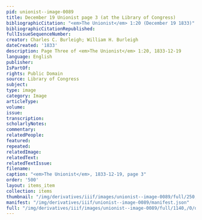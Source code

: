 ```yaml
---
pid: unionist--image-0089
title: December 19 Unionist page 3 (at the Library of Congress)
bibliographicCitation: "<em>The Unionist</em> 1:20 (December 19 1833)"
bibliographicCitationRepublished: 
fullIssueSequenceNumber: 
creator: Charles C. Burleigh; William H. Burleigh
dateCreated: '1833'
description: Page Three of <em>The Unionist</em> 1:20, 1833-12-19
language: English
publisher: 
IsPartOf: 
rights: Public Domain
source: Library of Congress
subject: 
type: image
category: Image
articleType: 
volume: 
issue: 
transcription: 
scholarlyNotes: 
commentary: 
relatedPeople: 
featured: 
repeated: 
relatedImage: 
relatedText: 
relatedTextIssue: 
filename: 
caption: "<em>The Unionist</em>, 1833-12-19, page 3"
order: '500'
layout: items_item
collection: items
thumbnail: "/img/derivatives/iiif/images/unionist--image-0089/full/250,/0/default.jpg"
manifest: "/img/derivatives/iiif/unionist--image-0089/manifest.json"
full: "/img/derivatives/iiif/images/unionist--image-0089/full/1140,/0/default.jpg"
---
```

